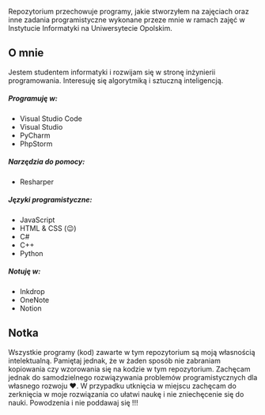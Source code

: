 Repozytorium przechowuje programy, jakie stworzyłem na zajęciach oraz inne zadania programistyczne wykonane przeze mnie w ramach zajęć w Instytucie Informatyki na Uniwersytecie Opolskim.

## O mnie
Jestem studentem informatyki i rozwijam się w stronę inżynierii programowania. Interesuję się algorytmiką i sztuczną inteligencją. 

##### Programuję w:
- Visual Studio Code
- Visual Studio
- PyCharm
- PhpStorm

##### Narzędzia do pomocy:
- Resharper

##### Języki programistyczne:
- JavaScript
- HTML & CSS (😉)
- C#
- C++
- Python

##### Notuję w:
- Inkdrop
- OneNote
- Notion

## Notka
Wszystkie programy (kod) zawarte w tym repozytorium są moją własnością intelektualną. Pamiętaj jednak, że w żaden sposób nie zabraniam kopiowania czy wzorowania się na kodzie w tym repozytorium. Zachęcam jednak do samodzielnego rozwiązywania problemów programistycznych dla własnego rozwoju ❤. W przypadku utknięcia w miejscu zachęcam do zerknięcia w moje rozwiązania co ułatwi naukę i nie zniechęcenie się do nauki. Powodzenia i nie poddawaj się !!!
